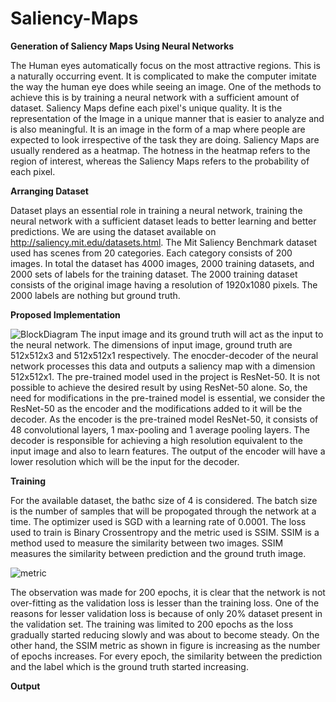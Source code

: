 # Saliency-Maps
**Generation of Saliency Maps Using Neural Networks**

The Human eyes automatically focus on the most attractive regions. This is a naturally
occurring event. It is complicated to make the computer imitate the way the human eye
does while seeing an image. One of the methods to achieve this is by training a neural
network with a sufficient amount of dataset.
Saliency Maps define each pixel's unique quality. It is the representation of the Image in
a unique manner that is easier to analyze and is also meaningful. It is an image in the form of a map where people are expected
to look irrespective of the task they are doing. Saliency Maps are usually rendered as
a heatmap. The hotness in the heatmap refers to the region of interest, whereas the
Saliency Maps refers to the probability of each pixel.


**Arranging Dataset**

Dataset plays an essential role in training a neural network, training the neural network with a sufficient dataset leads to better learning
and better predictions. We are using the dataset available on http://saliency.mit.edu/datasets.html. The Mit Saliency Benchmark dataset used
has scenes from 20 categories. Each category consists of 200 images. In total the dataset
has 4000 images, 2000 training datasets, and 2000 sets of labels for the training dataset.
The 2000 training dataset consists of the original image having a resolution of 1920x1080
pixels. The 2000 labels are nothing but ground truth.

**Proposed Implementation**

![BlockDiagram](https://user-images.githubusercontent.com/63425115/103107126-b7775d00-463b-11eb-85f0-c5936938af5e.JPG)
The input image and its ground truth will act as the input to the neural network. The
dimensions of input image, ground truth are 512x512x3 and 512x512x1 respectively. The
enocder-decoder of the neural network processes this data and outputs a saliency map
with a dimension 512x512x1. The pre-trained model used in the project is ResNet-50. It
is not possible to achieve the desired result by using ResNet-50 alone. So, the need for
modifications in the pre-trained model is essential, we consider
the ResNet-50 as the encoder and the modifications added to it will be the decoder. As the encoder is the pre-trained model ResNet-50, it consists of 48 convolutional layers,
1 max-pooling and 1 average pooling layers. The decoder is responsible for achieving
a high resolution equivalent to the input image and also to learn features. The output of
the encoder will have a lower resolution which will be the input for the decoder.

**Training**

For the available
dataset, the bathc size of 4 is considered. The batch size is the number of samples that
will be propogated through the network at a time. The optimizer used is SGD with a
learning rate of 0.0001. The
loss used to train is Binary Crossentropy and the metric used is SSIM. SSIM is a method
used to measure the similarity between two images. SSIM measures the similarity between prediction and the ground truth image.

![metric](https://user-images.githubusercontent.com/63425115/103107496-286c4400-463f-11eb-9d4d-35d2431bdbe8.JPG)

The observation was made for 200 epochs, it is clear that the network
is not over-fitting as the validation loss is lesser than the training loss. One of the reasons
for lesser validation loss is because of only 20% dataset present in the validation set. The
training was limited to 200 epochs as the loss gradually started reducing slowly and was
about to become steady. On the other hand, the SSIM metric as shown in figure is
increasing as the number of epochs increases. For every epoch, the similarity between
the prediction and the label which is the ground truth started increasing.

**Output**













